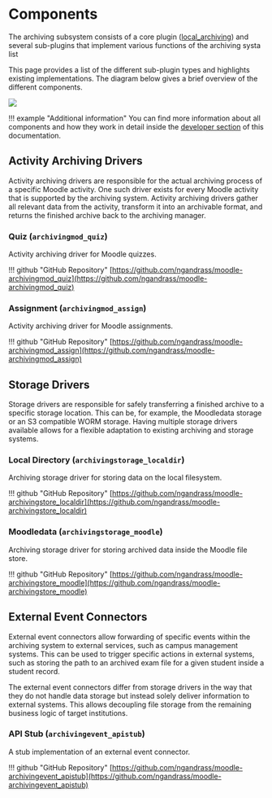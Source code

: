 # Components

The archiving subsystem consists of a core plugin ([local_archiving](https://github.com/ngandrass/moodle-local_archiving/))
and several sub-plugins that implement various functions of the archiving systa list

This page provides a list of the different sub-plugin types and highlights existing implementations. The diagram below
gives a brief overview of the different components.

![](assets/diagrams/architecture-overview-simple.drawio)


!!! example "Additional information"
    You can find more information about all components and how they work in detail inside the
    [developer section](dev/index.md) of this documentation.


## Activity Archiving Drivers

Activity archiving drivers are responsible for the actual archiving process of a specific Moodle activity. One such
driver exists for every Moodle activity that is supported by the archiving system. Activity archiving drivers gather all
relevant data from the activity, transform it into an archivable format, and returns the finished archive back to the
archiving manager.

### Quiz (`archivingmod_quiz`)

Activity archiving driver for Moodle quizzes.

!!! github "GitHub Repository"
    [https://github.com/ngandrass/moodle-archivingmod_quiz](https://github.com/ngandrass/moodle-archivingmod_quiz)

### Assignment (`archivingmod_assign`)

Activity archiving driver for Moodle assignments.

!!! github "GitHub Repository"
    [https://github.com/ngandrass/moodle-archivingmod_assign](https://github.com/ngandrass/moodle-archivingmod_assign)


## Storage Drivers

Storage drivers are responsible for safely transferring a finished archive to a specific storage location. This can be,
for example, the Moodledata storage or an S3 compatible WORM storage. Having multiple storage drivers available allows
for a flexible adaptation to existing archiving and storage systems.

### Local Directory (`archivingstorage_localdir`)

Archiving storage driver for storing data on the local filesystem.

!!! github "GitHub Repository"
    [https://github.com/ngandrass/moodle-archivingstore_localdir](https://github.com/ngandrass/moodle-archivingstore_localdir)


### Moodledata (`archivingstorage_moodle`)

Archiving storage driver for storing archived data inside the Moodle file store.

!!! github "GitHub Repository"
    [https://github.com/ngandrass/moodle-archivingstore_moodle](https://github.com/ngandrass/moodle-archivingstore_moodle)


## External Event Connectors

External event connectors allow forwarding of specific events within the archiving system to external services, such as
campus management systems. This can be used to trigger specific actions in external systems, such as storing the path to
an archived exam file for a given student inside a student record.

The external event connectors differ from storage drivers in the way that they do not handle data storage but instead
solely deliver information to external systems. This allows decoupling file storage from the remaining business logic of
target institutions.

### API Stub (`archivingevent_apistub`)

A stub implementation of an external event connector.

!!! github "GitHub Repository"
    [https://github.com/ngandrass/moodle-archivingevent_apistub](https://github.com/ngandrass/moodle-archivingevent_apistub)
